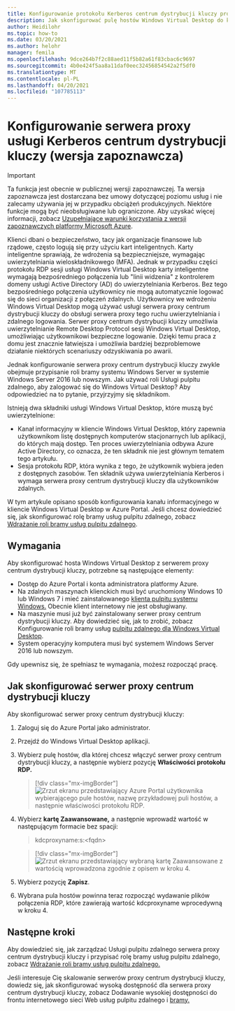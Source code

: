 ```yaml
---
title: Konfigurowanie protokołu Kerberos centrum dystrybucji kluczy proxy Windows Virtual Desktop — Azure
description: Jak skonfigurować pulę hostów Windows Virtual Desktop do korzystania z serwera proxy protokołu Kerberos centrum dystrybucji kluczy proxy.
author: Heidilohr
ms.topic: how-to
ms.date: 03/20/2021
ms.author: helohr
manager: femila
ms.openlocfilehash: 9dce264b7f2c88aed11f5b82a61f83cbac6c9697
ms.sourcegitcommit: 4b0e424f5aa8a11daf0eec32456854542a2f5df0
ms.translationtype: MT
ms.contentlocale: pl-PL
ms.lasthandoff: 04/20/2021
ms.locfileid: "107785113"
---
```

# <a name="configure-a-kerberos-key-distribution-center-proxy-preview"></a>Konfigurowanie serwera proxy usługi Kerberos centrum dystrybucji kluczy (wersja zapoznawcza)

> [!IMPORTANT]
> Ta funkcja jest obecnie w publicznej wersji zapoznawczej.
> Ta wersja zapoznawcza jest dostarczana bez umowy dotyczącej poziomu usług i nie zalecamy używania jej w przypadku obciążeń produkcyjnych. Niektóre funkcje mogą być nieobsługiwane lub ograniczone.
> Aby uzyskać więcej informacji, zobacz [Uzupełniające warunki korzystania z wersji zapoznawczych platformy Microsoft Azure](https://azure.microsoft.com/support/legal/preview-supplemental-terms/).

Klienci dbani o bezpieczeństwo, tacy jak organizacje finansowe lub rządowe, często logują się przy użyciu kart inteligentnych. Karty inteligentne sprawiają, że wdrożenia są bezpieczniejsze, wymagając uwierzytelniania wieloskładnikowego (MFA). Jednak w przypadku części protokołu RDP sesji usługi Windows Virtual Desktop karty inteligentne wymagają bezpośredniego połączenia lub "linii widzenia" z kontrolerem domeny usługi Active Directory (AD) do uwierzytelniania Kerberos. Bez tego bezpośredniego połączenia użytkownicy nie mogą automatycznie logować się do sieci organizacji z połączeń zdalnych. Użytkownicy we wdrożeniu Windows Virtual Desktop mogą używać usługi serwera proxy centrum dystrybucji kluczy do obsługi serwera proxy tego ruchu uwierzytelniania i zdalnego logowania. Serwer proxy centrum dystrybucji kluczy umożliwia uwierzytelnianie Remote Desktop Protocol sesji Windows Virtual Desktop, umożliwiając użytkownikowi bezpieczne logowanie. Dzięki temu praca z domu jest znacznie łatwiejsza i umożliwia bardziej bezproblemowe działanie niektórych scenariuszy odzyskiwania po awarii.

Jednak konfigurowanie serwera proxy centrum dystrybucji kluczy zwykle obejmuje przypisanie roli bramy systemu Windows Server w systemie Windows Server 2016 lub nowszym. Jak używać roli Usługi pulpitu zdalnego, aby zalogować się do Windows Virtual Desktop? Aby odpowiedzieć na to pytanie, przyjrzyjmy się składnikom.

Istnieją dwa składniki usługi Windows Virtual Desktop, które muszą być uwierzytelnione:

- Kanał informacyjny w kliencie Windows Virtual Desktop, który zapewnia użytkownikom listę dostępnych komputerów stacjonarnych lub aplikacji, do których mają dostęp. Ten proces uwierzytelniania odbywa Azure Active Directory, co oznacza, że ten składnik nie jest głównym tematem tego artykułu.
- Sesja protokołu RDP, która wynika z tego, że użytkownik wybiera jeden z dostępnych zasobów. Ten składnik używa uwierzytelniania Kerberos i wymaga serwera proxy centrum dystrybucji kluczy dla użytkowników zdalnych.

W tym artykule opisano sposób konfigurowania kanału informacyjnego w kliencie Windows Virtual Desktop w Azure Portal. Jeśli chcesz dowiedzieć się, jak skonfigurować rolę bramy usług pulpitu zdalnego, zobacz [Wdrażanie roli bramy usług pulpitu zdalnego](/azure/virtual-desktop/rd-gateway-role).

## <a name="requirements"></a>Wymagania

Aby skonfigurować hosta Windows Virtual Desktop z serwerem proxy centrum dystrybucji kluczy, potrzebne są następujące elementy:

- Dostęp do Azure Portal i konta administratora platformy Azure.
- Na zdalnych maszynach klienckich musi być uruchomiony Windows 10 lub Windows 7 i mieć zainstalowanego [klienta pulpitu systemu Windows.](/windows-server/remote/remote-desktop-services/clients/windowsdesktop) Obecnie klient internetowy nie jest obsługiwany.
- Na maszynie musi już być zainstalowany serwer proxy centrum dystrybucji kluczy. Aby dowiedzieć się, jak to zrobić, zobacz Konfigurowanie roli bramy usług [pulpitu zdalnego dla Windows Virtual Desktop](rd-gateway-role.md).
- System operacyjny komputera musi być systemem Windows Server 2016 lub nowszym.

Gdy upewnisz się, że spełniasz te wymagania, możesz rozpocząć pracę.

## <a name="how-to-configure-the-kdc-proxy"></a>Jak skonfigurować serwer proxy centrum dystrybucji kluczy

Aby skonfigurować serwer proxy centrum dystrybucji kluczy:

1. Zaloguj się do Azure Portal jako administrator.

2. Przejdź do Windows Virtual Desktop aplikacji.

3. Wybierz pulę hostów, dla której chcesz włączyć serwer proxy centrum dystrybucji kluczy, a następnie wybierz pozycję **Właściwości protokołu RDP.**

    > [!div class="mx-imgBorder"]
    > ![Zrzut ekranu przedstawiający Azure Portal użytkownika wybierającego pule hostów, nazwę przykładowej puli hostów, a następnie właściwości protokołu RDP.](media/rdp-properties.png)

4. Wybierz **kartę Zaawansowane,** a następnie wprowadź wartość w następującym formacie bez spacji:

    
    > kdcproxyname:s:\<fqdn\>
    

    > [!div class="mx-imgBorder"]
    > ![Zrzut ekranu przedstawiający wybraną kartę Zaawansowane z wartością wprowadzona zgodnie z opisem w kroku 4.](media/advanced-tab-selected.png)

5. Wybierz pozycję **Zapisz**.

6. Wybrana pula hostów powinna teraz rozpocząć wydawanie plików połączenia RDP, które zawierają wartość kdcproxyname wprocedywną w kroku 4.

## <a name="next-steps"></a>Następne kroki

Aby dowiedzieć się, jak zarządzać Usługi pulpitu zdalnego serwera proxy centrum dystrybucji kluczy i przypisać rolę bramy usług pulpitu zdalnego, zobacz [Wdrażanie roli bramy usług pulpitu zdalnego.](rd-gateway-role.md)

Jeśli interesuje Cię skalowanie serwerów proxy centrum dystrybucji kluczy, dowiedz się, jak skonfigurować wysoką dostępność dla serwera proxy centrum dystrybucji kluczy, zobacz Dodawanie wysokiej dostępności do frontu internetowego sieci Web usług pulpitu zdalnego i [bramy.](/windows-server/remote/remote-desktop-services/rds-rdweb-gateway-ha)
